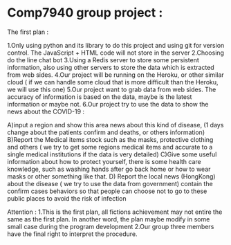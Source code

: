 Comp7940 group project :
=====================================================

The first plan :

1.Only using python and its library to do this project and using git for version control. The JavaScript + HTML code will not store in the server
2.Choosing do the line chat bot 
3.Using a Redis server to store some persistent information, also using other servers to store the data which is extracted from web sides.
4.Our project will be running on the Heroku, or other similar cloud ( if we can handle some cloud that is more difficult than the Heroku, we will use this one)
5.Our project want to grab data from web sides. The accuracy of information is based on the data, maybe is the latest information or maybe not.
6.Our project try to use the data to show the news about the COVID-19 :

A)input a region and show this area news about this kind of disease, (1 days change about the patients confirm and deaths, or others information)
B)Report the Medical items stock such as the masks, protective clothing and others ( we try to get some regions medical items and accurate to a single medical institutions if the data is very detailed)
C)Give some useful information about how to protect yourself, there is some health care knowledge, such as washing hands after go back home or how to wear masks or other something like that. 
D) Report the local news (HongKong) about the disease ( we try to use the data from government) contain the confirm cases behaviors so that people can choose not to go to these public places to avoid the risk of infection

Attention :
1.This is the first plan, all fictions achievement may not entire the same as the first plan. In another word, the plan maybe modify in some small case during the program development 
2.Our group three members have the final right to interpret the procedure. 

